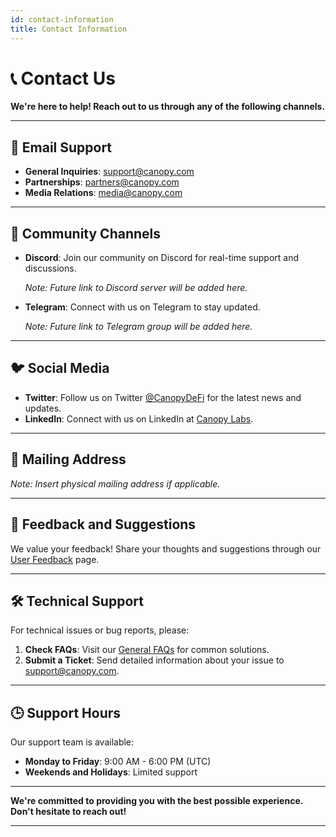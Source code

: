 ```yaml
---
id: contact-information
title: Contact Information
---
```


# 📞 Contact Us

**We're here to help! Reach out to us through any of the following channels.**

---

## 📧 **Email Support**

- **General Inquiries**: [support@canopy.com](mailto:support@canopy.com)
- **Partnerships**: [partners@canopy.com](mailto:partners@canopy.com)
- **Media Relations**: [media@canopy.com](mailto:media@canopy.com)

---

## 💬 **Community Channels**

- **Discord**: Join our community on Discord for real-time support and discussions.

  *Note: Future link to Discord server will be added here.*

- **Telegram**: Connect with us on Telegram to stay updated.

  *Note: Future link to Telegram group will be added here.*

---

## 🐦 **Social Media**

- **Twitter**: Follow us on Twitter [@CanopyDeFi](#) for the latest news and updates.
- **LinkedIn**: Connect with us on LinkedIn at [Canopy Labs](#).

---

## 📍 **Mailing Address**

*Note: Insert physical mailing address if applicable.*

---

## 📝 **Feedback and Suggestions**

We value your feedback! Share your thoughts and suggestions through our [User Feedback](../changelog-and-ongoing-compliance/user-feedback.md) page.

---

## 🛠️ **Technical Support**

For technical issues or bug reports, please:

1. **Check FAQs**: Visit our [General FAQs](../faqs/general-faqs.md) for common solutions.
2. **Submit a Ticket**: Send detailed information about your issue to [support@canopy.com](mailto:support@canopy.com).

---

## 🕒 **Support Hours**

Our support team is available:

- **Monday to Friday**: 9:00 AM - 6:00 PM (UTC)
- **Weekends and Holidays**: Limited support

---

**We're committed to providing you with the best possible experience. Don't hesitate to reach out!**

---
